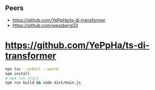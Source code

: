 ## Peers
- https://github.com/YePpHa/ts-di-transformer
- https://github.com/wessberg/DI

# https://github.com/YePpHa/ts-di-transformer

```sh
npx tsc --noEmit --watch
npm install
# npm run start
npm run build && node dist/main.js
```